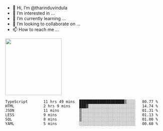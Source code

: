 - 👋 Hi, I’m @tharinduvindula
- 👀 I’m interested in ...
- 🌱 I’m currently learning ...
- 💞️ I’m looking to collaborate on ...
- 📫 How to reach me ...

<!---
tharinduvindula/tharinduvindula is a ✨ special ✨ repository because its `README.md` (this file) appears on your GitHub profile.
You can click the Preview link to take a look at your changes.
--->

<img height="180em" src="https://github-readme-stats.vercel.app/api?username=tharinduvindula&show_icons=true&hide_border=false&&count_private=true&include_all_commits=true" />


<!--START_SECTION:waka-->

```text
TypeScript       11 hrs 49 mins  ████████████████████▒░░░░   80.77 %
HTML             2 hrs 9 mins    ███▓░░░░░░░░░░░░░░░░░░░░░   14.74 %
JSON             11 mins         ▒░░░░░░░░░░░░░░░░░░░░░░░░   01.31 %
LESS             9 mins          ▒░░░░░░░░░░░░░░░░░░░░░░░░   01.13 %
SQL              8 mins          ▒░░░░░░░░░░░░░░░░░░░░░░░░   01.00 %
YAML             5 mins          ░░░░░░░░░░░░░░░░░░░░░░░░░   00.60 %
```

<!--END_SECTION:waka-->
